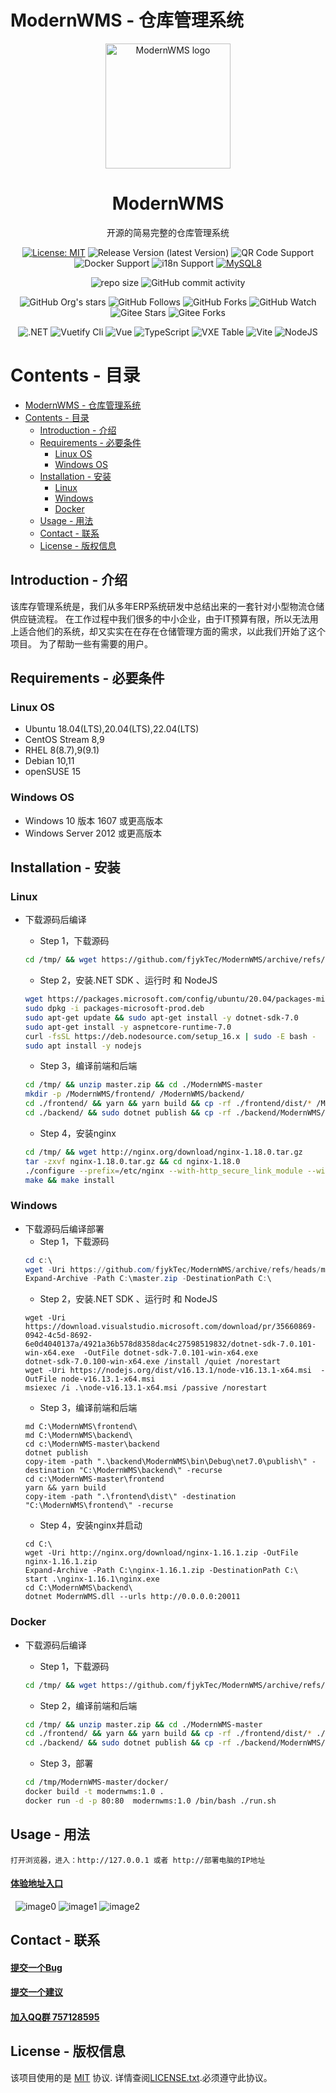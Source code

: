 # ModernWMS - 仓库管理系统

<div align="center">
  <img src="/logo.png" alt="ModernWMS logo" width="200" height="auto" />
  <h1>ModernWMS</h1>
  <p>开源的简易完整的仓库管理系统</p>

<!-- Badges -->
[![License: MIT](https://img.shields.io/badge/license-MIT-orange.svg)](https://opensource.org/licenses/MIT/)
![Release Version (latest Version)](https://img.shields.io/github/v/release/fjykTec/ModernWMS?color=orange&include_prereleases)
![QR Code Support](https://img.shields.io/badge/QR--Code-Support-orange.svg)
![Docker Support](https://img.shields.io/badge/Docker-Support-orange.svg)
![i18n Support](https://img.shields.io/badge/i18n-Support-orange.svg)
[![MySQL8](https://img.shields.io/badge/MySQL-8.0%2B-orange)](https://www.mysql.com/downloads/)

![repo size](https://img.shields.io/github/repo-size/fjykTec/ModernWMS)
![GitHub commit activity](https://img.shields.io/github/commit-activity/m/fjykTec/ModernWMS)
<!--![Contributors](https://img.shields.io/github/contributors/fjykTec/ModernWMS?color=blue) -->

![GitHub Org's stars](https://img.shields.io/github/stars/ModernWMS?style=social)
![GitHub Follows](https://img.shields.io/github/followers/ModernWMS?style=social)
![GitHub Forks](https://img.shields.io/github/forks/fjykTec/ModernWMS?style=social)
![GitHub Watch](https://img.shields.io/github/watchers/fjykTec/ModernWMS?style=social)
![Gitee Stars](https://gitee.com/modernwms/ModernWMS/badge/star.svg?theme=social)
![Gitee Forks](https://gitee.com/modernwms/ModernWMS/badge/fork.svg?theme=social)

![.NET](https://img.shields.io/badge/.NET-7.0.0-green)
![Vuetify Cli](https://img.shields.io/badge/Vuetify/cli-3.0.4-green)
![Vue](https://img.shields.io/badge/Vue-3.2.45-green)
![TypeScript](https://img.shields.io/badge/TypeScript-4.1.2-green)
![VXE Table](https://img.shields.io/badge/VXETable-4.3.7-green)
![Vite](https://img.shields.io/badge/Vite-4.0.0-green)
![NodeJS](https://img.shields.io/badge/NodeJS-16.13.1-green)
</div>

# Contents - 目录

- [ModernWMS - 仓库管理系统](#modernwms---仓库管理系统)
- [Contents - 目录](#contents---目录)
  - [Introduction - 介绍](#introduction---介绍)
  - [Requirements - 必要条件](#requirements---必要条件)
    - [Linux OS](#linux-os)
    - [Windows OS](#windows-os)
  - [Installation - 安装](#installation---安装)
    - [Linux](#linux)
    - [Windows](#windows)
    - [Docker](#docker)
  - [Usage - 用法](#usage---用法)
  - [Contact - 联系](#contact---联系)
  - [License - 版权信息](#license---版权信息)

## Introduction - 介绍
  该库存管理系统是，我们从多年ERP系统研发中总结出来的一套针对小型物流仓储供应链流程。 在工作过程中我们很多的中小企业，由于IT预算有限，所以无法用上适合他们的系统，却又实实在在存在仓储管理方面的需求，以此我们开始了这个项目。 为了帮助一些有需要的用户。

## Requirements - 必要条件

### Linux OS

+ Ubuntu 18.04(LTS),20.04(LTS),22.04(LTS)
+ CentOS Stream 8,9
+ RHEL 8(8.7),9(9.1)
+ Debian 10,11
+ openSUSE 15

### Windows OS

+ Windows 10 版本 1607 或更高版本
+ Windows Server 2012 或更高版本

## Installation - 安装

### Linux

+ 下载源码后编译
  + Step 1，下载源码

  ```bash
  cd /tmp/ && wget https://github.com/fjykTec/ModernWMS/archive/refs/heads/master.zip
  ```  

  + Step 2，安装.NET SDK 、运行时 和 NodeJS

  ```bash
  wget https://packages.microsoft.com/config/ubuntu/20.04/packages-microsoft-prod.deb -O packages-microsoft-prod.deb
  sudo dpkg -i packages-microsoft-prod.deb
  sudo apt-get update && sudo apt-get install -y dotnet-sdk-7.0
  sudo apt-get install -y aspnetcore-runtime-7.0
  curl -fsSL https://deb.nodesource.com/setup_16.x | sudo -E bash -
  sudo apt install -y nodejs
  ```  

  + Step 3，编译前端和后端

  ```bash
  cd /tmp/ && unzip master.zip && cd ./ModernWMS-master
  mkdir -p /ModernWMS/frontend/ /ModernWMS/backend/
  cd ./frontend/ && yarn && yarn build && cp -rf ./frontend/dist/* /ModernWMS/frontend/
  cd ./backend/ && sudo dotnet publish && cp -rf ./backend/ModernWMS/bin/Debug/net7.0/publish/* /ModernWMS/backend/
  ```  

  + Step 4，安装nginx

  ```bash
  cd /tmp/ && wget http://nginx.org/download/nginx-1.18.0.tar.gz 
  tar -zxvf nginx-1.18.0.tar.gz && cd nginx-1.18.0
  ./configure --prefix=/etc/nginx --with-http_secure_link_module --with-http_stub_status_module --with-http_ssl_module --with-http_realip_module
  make && make install
  ```  
### Windows

+ 下载源码后编译部署
  + Step 1，下载源码
  ```PowerShell
  cd c:\
  wget -Uri https://github.com/fjykTec/ModernWMS/archive/refs/heads/master.zip  -OutFile master.zip
  Expand-Archive -Path C:\master.zip -DestinationPath C:\
  ```
  + Step 2，安装.NET SDK 、运行时 和 NodeJS
  ```CMD
  wget -Uri https://download.visualstudio.microsoft.com/download/pr/35660869-0942-4c5d-8692-6e0d4040137a/4921a36b578d8358dac4c27598519832/dotnet-sdk-7.0.101-win-x64.exe  -OutFile dotnet-sdk-7.0.101-win-x64.exe
  dotnet-sdk-7.0.100-win-x64.exe /install /quiet /norestart
  wget -Uri https://nodejs.org/dist/v16.13.1/node-v16.13.1-x64.msi  -OutFile node-v16.13.1-x64.msi
  msiexec /i .\node-v16.13.1-x64.msi /passive /norestart
  ```
  + Step 3，编译前端和后端
  ```
  md C:\ModernWMS\frontend\
  md C:\ModernWMS\backend\
  cd c:\ModernWMS-master\backend
  dotnet publish 
  copy-item -path ".\backend\ModernWMS\bin\Debug\net7.0\publish\" -destination "C:\ModernWMS\backend\" -recurse
  cd c:\ModernWMS-master\frontend  
  yarn && yarn build 
  copy-item -path ".\frontend\dist\" -destination "C:\ModernWMS\frontend\" -recurse
  ```
  + Step 4，安装nginx并启动
  ```
  cd C:\
  wget -Uri http://nginx.org/download/nginx-1.16.1.zip -OutFile nginx-1.16.1.zip
  Expand-Archive -Path C:\nginx-1.16.1.zip -DestinationPath C:\
  start .\nginx-1.16.1\nginx.exe
  cd C:\ModernWMS\backend\
  dotnet ModernWMS.dll --urls http://0.0.0.0:20011
  ```

### Docker


+ 下载源码后编译
  + Step 1，下载源码

  ```bash
  cd /tmp/ && wget https://github.com/fjykTec/ModernWMS/archive/refs/heads/master.zip
  ```  
  
  + Step 2，编译前端和后端

  ```bash
  cd /tmp/ && unzip master.zip && cd ./ModernWMS-master
  cd ./frontend/ && yarn && yarn build && cp -rf ./frontend/dist/* ./docker/frontend/
  cd ./backend/ && sudo dotnet publish && cp -rf ./backend/ModernWMS/bin/Debug/net7.0/publish/* ./docker/backend/
  ```  
  + Step 3，部署

  ```bash
  cd /tmp/ModernWMS-master/docker/
  docker build -t modernwms:1.0 .
  docker run -d -p 80:80  modernwms:1.0 /bin/bash ./run.sh
  ```
## Usage - 用法
  
  ```
  打开浏览器，进入：http://127.0.0.1 或者 http://部署电脑的IP地址
  ```
  <h4>
    <a href="https://wmsonline.ikeyly.com">体验地址入口</a>
  </h4> 
  
  <img src="/image0.png" alt="image0" height="auto" />
  
  <img src="/image1.png" alt="image1" height="auto" />
  
  <img src="/image2.png" alt="image2"  height="auto" />
  
## Contact - 联系

<h4>
  <a href="https://github.com/fjykTec/ModernWMS/issues/new?template=bug_report.md&title=[BUG]">提交一个Bug</a>
</h4>
<h4>
  <a href="https://github.com/fjykTec/ModernWMS/issues/new?template=feature_request.md&title=[FR]">提交一个建议</a>
</h4>
<h4>
  <a href="https://jq.qq.com/?_wv=1027&k=YgVJGWnI">加入QQ群  757128595</a>
</h4>

## License - 版权信息
该项目使用的是 [MIT](https://opensource.org/licenses/MIT/) 协议. 详情查阅[LICENSE.txt](https://github.com/fjykTec/ModernWMS/master/LICENSE).必须遵守此协议。
